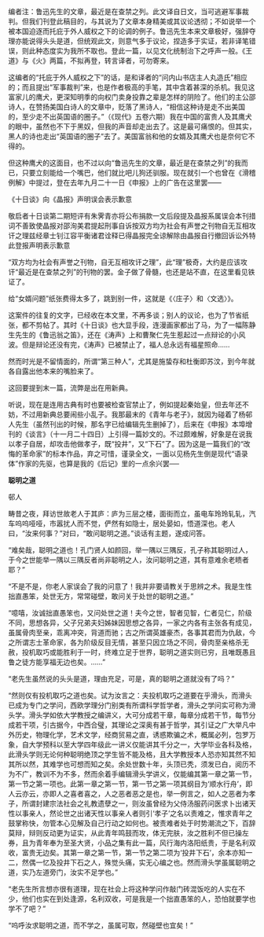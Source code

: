 编者注：鲁迅先生的文章，最近是在查禁之列。此文译自日文，当可逃避军事裁判。但我们刊登此稿目的，与其说为了文章本身精美或其议论透彻；不如说举一个被本国迫逐而托庇于外人威权之下的论调的例子。鲁迅先生本来文章极好，强辞夺理亦能说得头头是道，但统观此文，则意气多于议论，捏造多于实证，若非译笔错误，则此种态度实为我所不取也。登此一篇，以见文化统制治下之呼声一般。《王道》与《火》两篇，不拟再登，转言译者，可勿寄来。

  

这编者的“托庇于外人威权之下”的话，是和译者的“问内山书店主人丸造氏”相应的；而且提出“军事裁判”来，也是作者极高的手笔，其中含着甚深的杀机。我见这富家儿的鹰犬，更深知明季的向权门卖身投靠之辈是怎样的阴险了。他们的主公邵诗人，在赞扬美国白诗人的文章中，贬落了黑诗人，“相信这种诗是走不出美国的，至少走不出英国语的圈子。”（《现代》五卷六期）我在中国的富贵人及其鹰犬的眼中，虽然也不下于黑奴，但我的声音却走出去了。这是最可痛恨的。但其实，黑人的诗也走出“英国语的圈子”去了。美国富翁和他的女婿及其鹰犬也是奈何它不得的。

但这种鹰犬的这面目，也不过以向“鲁迅先生的文章，最近是在查禁之列”的我而已，只要立刻能给一个嘴巴，他们就比吧儿狗还驯服。现在就引一个也曾在《滑稽例解》中提过，登在去年九月二十一日《申报》上的广告在这里罢——

  

《十日谈》向《晶报》声明误会表示歉意

  

敬启者十日谈第二期短评有朱霁青亦将公布捐款一文后段提及晶报系属误会本刊措词不善致使晶报对邵洵美君提起刑事自诉按双方均为社会有声誉之刊物自无互相攻讦之理兹经章士钊江容平衡诸君诠释已得晶报完全谅解除由晶报自行撤回诉讼外特此登报声明表示歉意

  

“双方均为社会有声誉之刊物，自无互相攻讦之理”，此“理”极奇，大约是应该攻讦“最近是在查禁之列”的刊物的罢。金子做了骨髓，也还是站不直，在这里看见铁证了。

  

给“女婿问题”纸张费得太多了，跳到别一件，这就是《〈庄子〉和〈文选〉》。

这案件的往复的文字，已经收在本文里，不再多谈；别人的议论，也为了节省纸张，都不剪帖了。其时《十日谈》也大显手段，连漫画家都出了马，为了一幅陈静生先生的《鲁迅翁之笛》，还在《涛声》上和曹聚仁先生惹起过一点辩论的小风波。但是辩论还没有完，《涛声》已被禁止了，福人总永远有福星照命……

然而时光是不留情面的，所谓“第三种人”，尤其是施蛰存和杜衡即苏汶，到今年就各自露出他本来的嘴脸来了。

这回要提到末一篇，流弊是出在用新典。

听说，现在是连用古典有时也要被检查官禁止了，例如提起秦始皇，但去年还不妨，不过用新典总要闹些小乱子。我那最末的《青年与老子》，就因为碰着了杨邨人先生（虽然刊出的时候，那名字已给编辑先生删掉了），后来在《申报》本埠增刊的《谈言》（十一月二十四日）上引得一篇妙文的。不过颇难解，好象是在说我以孝子自居，却攻击他做孝子，既“投井”，又“下石”了。因为这是一篇我们的“改悔的革命家”的标本作品，弃之可惜，谨录全文，一面以见杨先生倒是现代“语录体”作家的先驱，也算是我的《后记》里的一点余兴罢──

  

**聪明之道**

邨人

  

畴昔之夜，拜访世故老人于其庐：庐为三层之楼，面街而立，虽电车玲玲轧轧，汽车呜呜哑哑，市嚣扰人而不觉，俨然有如隐士，居处晏如，悟道深也。老人曰，“汝来何事？”对曰，“敢问聪明之道。”谈话有主题，遂成问答。

“难矣哉，聪明之道也！孔门贤人如颜回，举一隅以三隅反，孔子称其聪明过人，于今之世能举一隅以三隅反者尚非聪明之人，汝问聪明之道，其有意难余老瞆者耶？”

“不是不是，你老人家误会了我的问意了！我并非要请教关于思辨之术。我是生性拙直愚笨，处世无方，常常碰壁，敢问关于处世的聪明之道。”

“噫嘻，汝诚拙直愚笨也，又问处世之道！夫今之世，智者见智，仁者见仁，阶级不同，思想各异，父子兄弟夫妇姊妹因思想之各异，一家之内各有主张各有成见，虽属骨肉至亲，乖离冲突，背道而驰；古之所谓英雄豪杰，各事其君而为仇敌，今之所谓志士革命家，各为阶级反目无情，甚至只因立场之不同，骨肉至亲格杀无赦，投机取巧或能胜利于一时，终难立足于世界，聪明之道实则已穷，且唯既愚且鲁之徒方能享福无边也矣。……”

“老先生虽然说的头头是道，理由充足，可是，真的聪明之道就没有了吗？”

“然则仅有投机取巧之道也矣。试为汝言之：夫投机取巧之道要在乎滑头，而滑头已成为专门之学问，西欧学理分门别类有所谓科学哲学者，滑头之学问实可称为滑头学。滑头学如依大学教授之编讲义，大可分成若干章，每章分成若干节，每节分成若干项，引古据今，中西合璧，其理论之深奥有甚于哲学，其引证之广大举凡中外历史，物理化学，艺术文学，经商贸易之直，诱惑欺骗之术，概属必列，包罗万象，自大学预科以至大学四年级此一讲义仅能讲其千分之一，大学毕业各科及格，此滑头学则无论何种聪明绝顶之学生皆不能及格，且大学教授本人恐亦知其然不知其所以然，其难学也可想而知之矣。余处世数十年，头顶已秃，须发已白，阅历不为不广，教训不为不多，然而余着手编辑滑头学讲义，仅能编其第一章之第一节，第一节之第一项也。此第一章之第一节，第一节之第一项其纲目为‘顺水行舟’，即人云亦云，亦即人之喜者喜之，人之恶者恶之是也，举一例言之，如人之恶者为孝子，所谓封建宗法社会之礼教遗孽之一，则汝虽曾经为父侍汤服药问医求卜出诸天性以事亲人，然论世之出诸天性以事亲人者则引‘孝子’之名以责难之，惟求青年之鼓掌称快，勿管本心见解及自己行动之如何也。被责难者处于时势潮流之下，百辞莫辩，辩则反动更为证实，从此青年鸣鼓而攻，体无完肤，汝之胜利不但已操左券，且为青年奉为至圣大贤，小品之集有此一篇，风行海内洛阳纸贵，于是名利双收，富贵无边矣。其第一章之第一节，第一节之第二项为‘投井下石’，余本亦知一二，然偶一忆及投井下石之人，殊觉头痛，实无心编之也。然而滑头学虽属聪明之道，实乃左道旁门，汝实不足学也。”

“老先生所言想亦很有道理，现在社会上将这种学问作敲门砖混饭吃的人实在不少，他们也实在到处逢源，名利双收，可是我是一个拙直愚笨的人，恐怕就要学也学不了吧？”

“呜呼汝求聪明之道，而不学之，虽属可取，然碰壁也宜矣！”